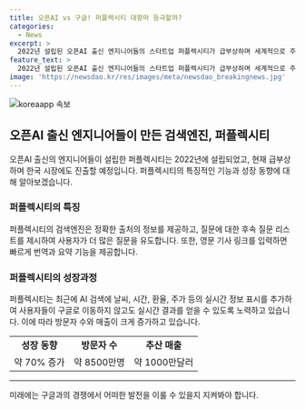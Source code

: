 ```yaml
---
title: 오픈AI vs 구글! 퍼플렉시티 대항마 등극할까?
categories:
  - News
excerpt: >
  2022년 설립된 오픈AI 출신 엔지니어들의 스타트업 퍼플렉시티가 급부상하며 세계적으로 주목을 받고 있다. 이 검색엔진은 AI를 기반으로 한 대규모언어모델(LLM)을 활용하여 사용자들에게 정확한 출처의 정보를 제공하고, 후속 질문 리스트를 제시하여 더 많은 질문을 유도하는 등 혁신적인 기능을 제공하고 있다. 또한, 실시간 정보 표시를 추가하여 구글과의 경쟁에 도전하고 있는데, 이에 대한 관심이 높아지고 있다. 그러나 저작권 침해 논란과 기술적인 한계 등 여러 어려움들도 존재하여 퍼플렉시티의 앞날이 주목되고 있다.
feature_text: >
  2022년 설립된 오픈AI 출신 엔지니어들의 스타트업 퍼플렉시티가 급부상하며 세계적으로 주목을 받고 있다. 이 검색엔진은 AI를 기반으로 한 대규모언어모델(LLM)을 활용하여 사용자들에게 정확한 출처의 정보를 제공하고, 후속 질문 리스트를 제시하여 더 많은 질문을 유도하는 등 혁신적인 기능을 제공하고 있다. 또한, 실시간 정보 표시를 추가하여 구글과의 경쟁에 도전하고 있는데, 이에 대한 관심이 높아지고 있다. 그러나 저작권 침해 논란과 기술적인 한계 등 여러 어려움들도 존재하여 퍼플렉시티의 앞날이 주목되고 있다.
image: 'https://newsdao.kr/res/images/meta/newsdao_breakingnews.jpg'
---
```


<p><img src="https://newsdao.kr/res/images/meta/newsdao_breakingnews.jpg" alt="koreaapp 속보" /></p>

<h2 data-ke-size="size26">오픈AI 출신 엔지니어들이 만든 검색엔진, 퍼플렉시티</h2>

<p data-ke-size="size16">오픈AI 출신의 엔지니어들이 설립한 퍼플렉시티는 2022년에 설립되었고, 현재 급부상하며 한국 시장에도 진출할 예정입니다. 퍼플렉시티의 특징적인 기능과 성장 동향에 대해 알아보겠습니다.</p>

<h3>퍼플렉시티의 특징</h3>

<p data-ke-size="size16">퍼플렉시티의 검색엔진은 정확한 출처의 정보를 제공하고, 질문에 대한 후속 질문 리스트를 제시하여 사용자가 더 많은 질문을 유도합니다. 또한, 영문 기사 링크를 입력하면 빠르게 번역과 요약 기능을 제공합니다.</p>

<h3>퍼플렉시티의 성장과정</h3>

<p data-ke-size="size16">퍼플렉시티는 최근에 AI 검색에 날씨, 시간, 환율, 주가 등의 실시간 정보 표시를 추가하여 사용자들이 구글로 이동하지 않고도 실시간 결과를 얻을 수 있도록 노력하고 있습니다. 이에 따라 방문자 수와 매출이 크게 증가하고 있습니다.</p>

<table>
    <tr>
        <td style="text-align: center; height: 17px;"><b>성장 동향</b></td>
        <td style="text-align: center; height: 17px;"><b>방문자 수</b></td>
        <td style="text-align: center; height: 17px;"><b>추산 매출</b></td>
    </tr>
    <tr>
        <td style="text-align: center; height: 17px;">약 70% 증가</td>
        <td style="text-align: center; height: 17px;">약 8500만명</td>
        <td style="text-align: center; height: 17px;">약 1000만달러</td>
    </tr>
</table>

<hr>

<p data-ke-size="size16">미래에는 구글과의 경쟁에서 어떠한 발전을 이룰 수 있을지 지켜봐야 합니다.</p>

